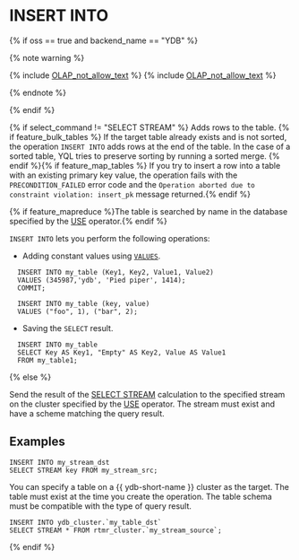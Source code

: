 # INSERT INTO

{% if oss == true and backend_name == "YDB" %}

{% note warning %}

{% include [OLAP_not_allow_text](../../../../_includes/not_allow_for_olap_text.md) %}
{% include [OLAP_not_allow_text](../../../../_includes/ways_add_data_to_olap.md) %}

{% endnote %}

{% endif %}

{% if select_command != "SELECT STREAM" %} Adds rows to the table. {% if feature_bulk_tables %} If the target table already exists and is not sorted, the operation `INSERT INTO` adds rows at the end of the table. In the case of a sorted table, YQL tries to preserve sorting by running a sorted merge. {% endif %}{% if feature_map_tables %} If you try to insert a row into a table with an existing primary key value, the operation fails with the `PRECONDITION_FAILED` error code and the `Operation aborted due to constraint violation: insert_pk` message returned.{% endif %}

{% if feature_mapreduce %}The table is searched by name in the database specified by the [USE](../use.md) operator.{% endif %}

`INSERT INTO` lets you perform the following operations:

* Adding constant values using [`VALUES`](../values.md).

```yql
  INSERT INTO my_table (Key1, Key2, Value1, Value2)
  VALUES (345987,'ydb', 'Pied piper', 1414);
  COMMIT;
  ```

```yql
  INSERT INTO my_table (key, value)
  VALUES ("foo", 1), ("bar", 2);
  ```

* Saving the `SELECT` result.

```yql
  INSERT INTO my_table
  SELECT Key AS Key1, "Empty" AS Key2, Value AS Value1
  FROM my_table1;
  ```

{% else %}

Send the result of the [SELECT STREAM](../select_stream.md) calculation to the specified stream on the cluster specified by the [USE](../use.md) operator. The stream must exist and have a scheme matching the query result.

## Examples

```yql
INSERT INTO my_stream_dst
SELECT STREAM key FROM my_stream_src;
```

You can specify a table on a {{ ydb-short-name }} cluster as the target. The table must exist at the time you create the operation. The table schema must be compatible with the type of query result.


```yql
INSERT INTO ydb_cluster.`my_table_dst`
SELECT STREAM * FROM rtmr_cluster.`my_stream_source`;
```

{% endif %}

